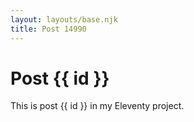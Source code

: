 ```yaml
---
layout: layouts/base.njk
title: Post 14990
---
```


# Post {{ id }}

This is post {{ id }} in my Eleventy project.
